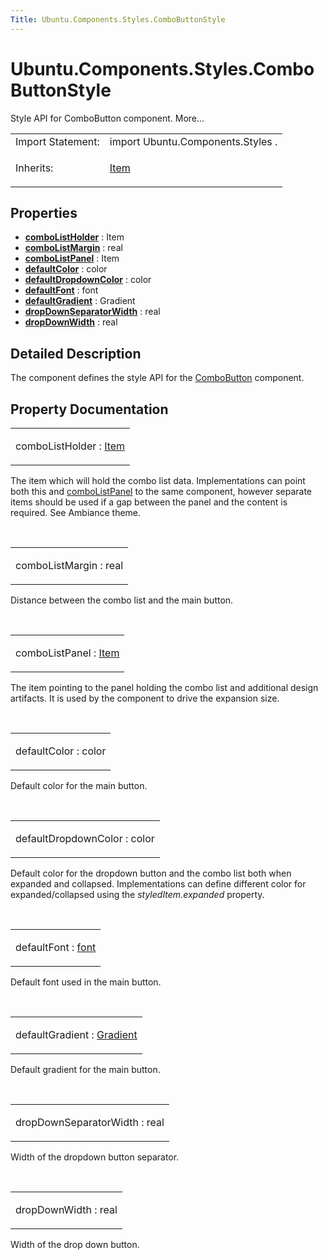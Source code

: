 ```yaml
---
Title: Ubuntu.Components.Styles.ComboButtonStyle
---
```


# Ubuntu.Components.Styles.ComboButtonStyle

<span class="subtitle"></span>
<!-- $$$ComboButtonStyle-brief -->
<p>Style API for ComboButton component. More...</p>
<!-- @@@ComboButtonStyle -->
<table class="alignedsummary">
<tr><td class="memItemLeft rightAlign topAlign"> Import Statement:</td><td class="memItemRight bottomAlign"> import Ubuntu.Components.Styles .</td></tr><tr><td class="memItemLeft rightAlign topAlign"> Inherits:</td><td class="memItemRight bottomAlign"> <p><a href="../sdk-14.10/QtQuick.Item.md">Item</a></p>
</td></tr></table><ul>
</ul>
<h2 id="properties">Properties</h2>
<ul>
<li class="fn"><b><b><a href="#comboListHolder-prop">comboListHolder</a></b></b> : Item</li>
<li class="fn"><b><b><a href="#comboListMargin-prop">comboListMargin</a></b></b> : real</li>
<li class="fn"><b><b><a href="#comboListPanel-prop">comboListPanel</a></b></b> : Item</li>
<li class="fn"><b><b><a href="#defaultColor-prop">defaultColor</a></b></b> : color</li>
<li class="fn"><b><b><a href="#defaultDropdownColor-prop">defaultDropdownColor</a></b></b> : color</li>
<li class="fn"><b><b><a href="#defaultFont-prop">defaultFont</a></b></b> : font</li>
<li class="fn"><b><b><a href="#defaultGradient-prop">defaultGradient</a></b></b> : Gradient</li>
<li class="fn"><b><b><a href="#dropDownSeparatorWidth-prop">dropDownSeparatorWidth</a></b></b> : real</li>
<li class="fn"><b><b><a href="#dropDownWidth-prop">dropDownWidth</a></b></b> : real</li>
</ul>
<!-- $$$ComboButtonStyle-description -->
<h2 id="details">Detailed Description</h2>
</p>
<p>The component defines the style API for the <a href="Ubuntu.Components.ComboButton.md">ComboButton</a> component.</p>
<!-- @@@ComboButtonStyle -->
<h2>Property Documentation</h2>
<!-- $$$comboListHolder -->
<table class="qmlname"><tr valign="top" id="comboListHolder-prop"><td class="tblQmlPropNode"><p><span class="name">comboListHolder</span> : <span class="type"><a href="../sdk-14.10/QtQuick.Item.md">Item</a></span></p></td></tr></table><p>The item which will hold the combo list data. Implementations can point both this and <a href="#comboListPanel-prop">comboListPanel</a> to the same component, however separate items should be used if a gap between the panel and the content is required. See Ambiance theme.</p>
<!-- @@@comboListHolder -->
<br/>
<!-- $$$comboListMargin -->
<table class="qmlname"><tr valign="top" id="comboListMargin-prop"><td class="tblQmlPropNode"><p><span class="name">comboListMargin</span> : <span class="type">real</span></p></td></tr></table><p>Distance between the combo list and the main button.</p>
<!-- @@@comboListMargin -->
<br/>
<!-- $$$comboListPanel -->
<table class="qmlname"><tr valign="top" id="comboListPanel-prop"><td class="tblQmlPropNode"><p><span class="name">comboListPanel</span> : <span class="type"><a href="../sdk-14.10/QtQuick.Item.md">Item</a></span></p></td></tr></table><p>The item pointing to the panel holding the combo list and additional design artifacts. It is used by the component to drive the expansion size.</p>
<!-- @@@comboListPanel -->
<br/>
<!-- $$$defaultColor -->
<table class="qmlname"><tr valign="top" id="defaultColor-prop"><td class="tblQmlPropNode"><p><span class="name">defaultColor</span> : <span class="type">color</span></p></td></tr></table><p>Default color for the main button.</p>
<!-- @@@defaultColor -->
<br/>
<!-- $$$defaultDropdownColor -->
<table class="qmlname"><tr valign="top" id="defaultDropdownColor-prop"><td class="tblQmlPropNode"><p><span class="name">defaultDropdownColor</span> : <span class="type">color</span></p></td></tr></table><p>Default color for the dropdown button and the combo list both when expanded and collapsed. Implementations can define different color for expanded/collapsed using the <i>styledItem.expanded</i> property.</p>
<!-- @@@defaultDropdownColor -->
<br/>
<!-- $$$defaultFont -->
<table class="qmlname"><tr valign="top" id="defaultFont-prop"><td class="tblQmlPropNode"><p><span class="name">defaultFont</span> : <span class="type"><a href="http://doc.qt.io/qt-5/qml-font.html">font</a></span></p></td></tr></table><p>Default font used in the main button.</p>
<!-- @@@defaultFont -->
<br/>
<!-- $$$defaultGradient -->
<table class="qmlname"><tr valign="top" id="defaultGradient-prop"><td class="tblQmlPropNode"><p><span class="name">defaultGradient</span> : <span class="type"><a href="QtQuick.Gradient.md">Gradient</a></span></p></td></tr></table><p>Default gradient for the main button.</p>
<!-- @@@defaultGradient -->
<br/>
<!-- $$$dropDownSeparatorWidth -->
<table class="qmlname"><tr valign="top" id="dropDownSeparatorWidth-prop"><td class="tblQmlPropNode"><p><span class="name">dropDownSeparatorWidth</span> : <span class="type">real</span></p></td></tr></table><p>Width of the dropdown button separator.</p>
<!-- @@@dropDownSeparatorWidth -->
<br/>
<!-- $$$dropDownWidth -->
<table class="qmlname"><tr valign="top" id="dropDownWidth-prop"><td class="tblQmlPropNode"><p><span class="name">dropDownWidth</span> : <span class="type">real</span></p></td></tr></table><p>Width of the drop down button.</p>
<!-- @@@dropDownWidth -->
<br/>
